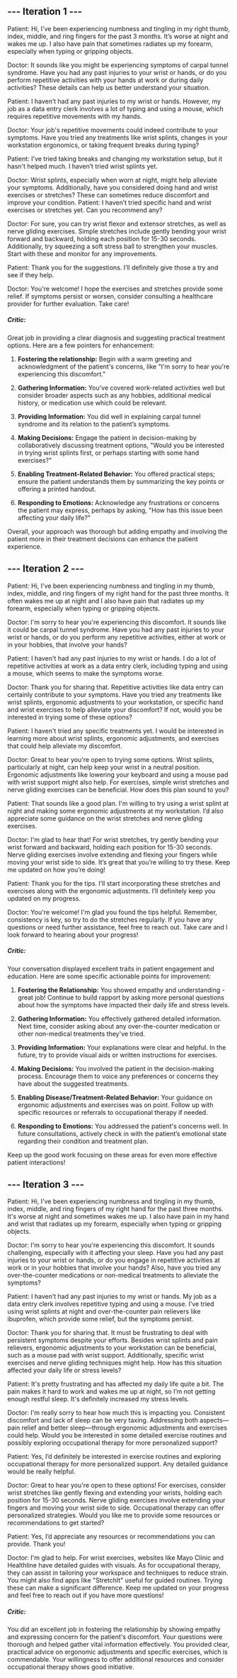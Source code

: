 ## --- Iteration 1 ---
Patient: Hi, I've been experiencing numbness and tingling in my right thumb, index, middle, and ring fingers for the past 3 months. It’s worse at night and wakes me up. I also have pain that sometimes radiates up my forearm, especially when typing or gripping objects.

Doctor: It sounds like you might be experiencing symptoms of carpal tunnel syndrome. Have you had any past injuries to your wrist or hands, or do you perform repetitive activities with your hands at work or during daily activities? These details can help us better understand your situation.

Patient: I haven’t had any past injuries to my wrist or hands. However, my job as a data entry clerk involves a lot of typing and using a mouse, which requires repetitive movements with my hands.

Doctor: Your job's repetitive movements could indeed contribute to your symptoms. Have you tried any treatments like wrist splints, changes in your workstation ergonomics, or taking frequent breaks during typing?

Patient: I've tried taking breaks and changing my workstation setup, but it hasn't helped much. I haven’t tried wrist splints yet.

Doctor: Wrist splints, especially when worn at night, might help alleviate your symptoms. Additionally, have you considered doing hand and wrist exercises or stretches? These can sometimes reduce discomfort and improve your condition.
Patient: I haven’t tried specific hand and wrist exercises or stretches yet. Can you recommend any?

Doctor: For sure, you can try wrist flexor and extensor stretches, as well as nerve gliding exercises. Simple stretches include gently bending your wrist forward and backward, holding each position for 15-30 seconds. Additionally, try squeezing a soft stress ball to strengthen your muscles. Start with these and monitor for any improvements.

Patient: Thank you for the suggestions. I’ll definitely give those a try and see if they help.

Doctor: You're welcome! I hope the exercises and stretches provide some relief. If symptoms persist or worsen, consider consulting a healthcare provider for further evaluation. Take care!

##### Critic: 
Great job in providing a clear diagnosis and suggesting practical treatment options. Here are a few pointers for enhancement:

1. **Fostering the relationship:** Begin with a warm greeting and acknowledgment of the patient's concerns, like "I'm sorry to hear you're experiencing this discomfort."
   
2. **Gathering Information:** You’ve covered work-related activities well but consider broader aspects such as any hobbies, additional medical history, or medication use which could be relevant.

3. **Providing Information:** You did well in explaining carpal tunnel syndrome and its relation to the patient’s symptoms.

4. **Making Decisions:** Engage the patient in decision-making by collaboratively discussing treatment options, "Would you be interested in trying wrist splints first, or perhaps starting with some hand exercises?"

5. **Enabling Treatment-Related Behavior:** You offered practical steps; ensure the patient understands them by summarizing the key points or offering a printed handout.

6. **Responding to Emotions:** Acknowledge any frustrations or concerns the patient may express, perhaps by asking, "How has this issue been affecting your daily life?"

Overall, your approach was thorough but adding empathy and involving the patient more in their treatment decisions can enhance the patient experience.


## --- Iteration 2 ---

Patient: Hi, I've been experiencing numbness and tingling in my thumb, index, middle, and ring fingers of my right hand for the past three months. It often wakes me up at night and I also have pain that radiates up my forearm, especially when typing or gripping objects.

Doctor: I'm sorry to hear you're experiencing this discomfort. It sounds like it could be carpal tunnel syndrome. Have you had any past injuries to your wrist or hands, or do you perform any repetitive activities, either at work or in your hobbies, that involve your hands?

Patient: I haven't had any past injuries to my wrist or hands. I do a lot of repetitive activities at work as a data entry clerk, including typing and using a mouse, which seems to make the symptoms worse.

Doctor: Thank you for sharing that. Repetitive activities like data entry can certainly contribute to your symptoms. Have you tried any treatments like wrist splints, ergonomic adjustments to your workstation, or specific hand and wrist exercises to help alleviate your discomfort? If not, would you be interested in trying some of these options?

Patient: I haven't tried any specific treatments yet. I would be interested in learning more about wrist splints, ergonomic adjustments, and exercises that could help alleviate my discomfort.

Doctor: Great to hear you're open to trying some options. Wrist splints, particularly at night, can help keep your wrist in a neutral position. Ergonomic adjustments like lowering your keyboard and using a mouse pad with wrist support might also help. For exercises, simple wrist stretches and nerve gliding exercises can be beneficial. How does this plan sound to you?

Patient: That sounds like a good plan. I'm willing to try using a wrist splint at night and making some ergonomic adjustments at my workstation. I’d also appreciate some guidance on the wrist stretches and nerve gliding exercises.

Doctor: I'm glad to hear that! For wrist stretches, try gently bending your wrist forward and backward, holding each position for 15-30 seconds. Nerve gliding exercises involve extending and flexing your fingers while moving your wrist side to side. It’s great that you’re willing to try these. Keep me updated on how you’re doing!

Patient: Thank you for the tips. I’ll start incorporating these stretches and exercises along with the ergonomic adjustments. I’ll definitely keep you updated on my progress.

Doctor: You're welcome! I'm glad you found the tips helpful. Remember, consistency is key, so try to do the stretches regularly. If you have any questions or need further assistance, feel free to reach out. Take care and I look forward to hearing about your progress!


##### Critic:
 Your conversation displayed excellent traits in patient engagement and education. Here are some specific actionable points for improvement:

1. **Fostering the Relationship:** You showed empathy and understanding - great job! Continue to build rapport by asking more personal questions about how the symptoms have impacted their daily life and stress levels.

2. **Gathering Information:** You effectively gathered detailed information. Next time, consider asking about any over-the-counter medication or other non-medical treatments they've tried.

3. **Providing Information:** Your explanations were clear and helpful. In the future, try to provide visual aids or written instructions for exercises.

4. **Making Decisions:** You involved the patient in the decision-making process. Encourage them to voice any preferences or concerns they have about the suggested treatments.

5. **Enabling Disease/Treatment-Related Behavior:** Your guidance on ergonomic adjustments and exercises was on point. Follow up with specific resources or referrals to occupational therapy if needed.

6. **Responding to Emotions:** You addressed the patient's concerns well. In future consultations, actively check in with the patient’s emotional state regarding their condition and treatment plan.

Keep up the good work focusing on these areas for even more effective patient interactions!


## --- Iteration 3 ---

Patient: Hi, I've been experiencing numbness and tingling in my thumb, index, middle, and ring fingers of my right hand for the past three months. It's worse at night and sometimes wakes me up. I also have pain in my hand and wrist that radiates up my forearm, especially when typing or gripping objects.

Doctor: I'm sorry to hear you're experiencing this discomfort. It sounds challenging, especially with it affecting your sleep. Have you had any past injuries to your wrist or hands, or do you engage in repetitive activities at work or in your hobbies that involve your hands? Also, have you tried any over-the-counter medications or non-medical treatments to alleviate the symptoms?

Patient: I haven’t had any past injuries to my wrist or hands. My job as a data entry clerk involves repetitive typing and using a mouse. I’ve tried using wrist splints at night and over-the-counter pain relievers like ibuprofen, which provide some relief, but the symptoms persist.

Doctor: Thank you for sharing that. It must be frustrating to deal with persistent symptoms despite your efforts. Besides wrist splints and pain relievers, ergonomic adjustments to your workstation can be beneficial, such as a mouse pad with wrist support. Additionally, specific wrist exercises and nerve gliding techniques might help. How has this situation affected your daily life or stress levels?

Patient: It's pretty frustrating and has affected my daily life quite a bit. The pain makes it hard to work and wakes me up at night, so I’m not getting enough restful sleep. It's definitely increased my stress levels.

Doctor: I'm really sorry to hear how much this is impacting you. Consistent discomfort and lack of sleep can be very taxing. Addressing both aspects—pain relief and better sleep—through ergonomic adjustments and exercises could help. Would you be interested in some detailed exercise routines and possibly exploring occupational therapy for more personalized support?

Patient: Yes, I’d definitely be interested in exercise routines and exploring occupational therapy for more personalized support. Any detailed guidance would be really helpful.

Doctor: Great to hear you're open to these options! For exercises, consider wrist stretches like gently flexing and extending your wrists, holding each position for 15-30 seconds. Nerve gliding exercises involve extending your fingers and moving your wrist side to side. Occupational therapy can offer personalized strategies. Would you like me to provide some resources or recommendations to get started?

Patient: Yes, I’d appreciate any resources or recommendations you can provide. Thank you!

Doctor: I'm glad to help. For wrist exercises, websites like Mayo Clinic and Healthline have detailed guides with visuals. As for occupational therapy, they can assist in tailoring your workspace and techniques to reduce strain. You might also find apps like "StretchIt" useful for guided routines. Trying these can make a significant difference. Keep me updated on your progress and feel free to reach out if you have more questions!


##### Critic: 
You did an excellent job in fostering the relationship by showing empathy and expressing concern for the patient's discomfort. Your questions were thorough and helped gather vital information effectively. You provided clear, practical advice on ergonomic adjustments and specific exercises, which is commendable. Your willingness to offer additional resources and consider occupational therapy shows good initiative.